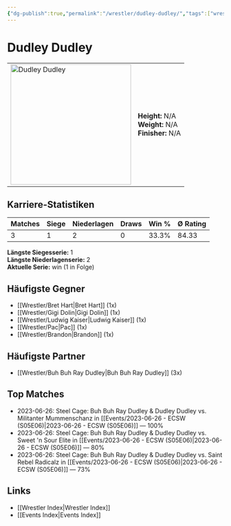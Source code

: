 ```yaml
---
{"dg-publish":true,"permalink":"/wrestler/dudley-dudley/","tags":["wrestler"],"noteIcon":"","created":"2025-08-11T09:33:18.497+02:00"}
---
```



# Dudley Dudley

<table>
<tr>
<td><img src="Dudley Dudley.png" width="280" alt="Dudley Dudley"></td>
<td>
<b>Height:</b> N/A<br>
<b>Weight:</b> N/A<br>
<b>Finisher:</b> N/A<br>
</td>
</tr>
</table>

## Karriere-Statistiken

| Matches | Siege | Niederlagen | Draws | Win % | Ø Rating |
|---------|-------|-------------|-------|-------|-----------|
| 3 | 1 | 2 | 0 | 33.3% | 84.33 |

**Längste Siegesserie:** 1<br>**Längste Niederlagenserie:** 2<br>**Aktuelle Serie:** win (1 in Folge)


## Häufigste Gegner
- [[Wrestler/Bret Hart\|Bret Hart]] (1x)
- [[Wrestler/Gigi Dolin\|Gigi Dolin]] (1x)
- [[Wrestler/Ludwig Kaiser\|Ludwig Kaiser]] (1x)
- [[Wrestler/Pac\|Pac]] (1x)
- [[Wrestler/Brandon\|Brandon]] (1x)

## Häufigste Partner
- [[Wrestler/Buh Buh Ray Dudley\|Buh Buh Ray Dudley]] (3x)

## Top Matches
- 2023-06-26: Steel Cage: Buh Buh Ray Dudley & Dudley Dudley vs. Militanter Mummenschanz in [[Events/2023-06-26 - ECSW (S05E06)\|2023-06-26 - ECSW (S05E06)]] — 100%
- 2023-06-26: Steel Cage: Buh Buh Ray Dudley & Dudley Dudley vs. Sweet 'n Sour Elite in [[Events/2023-06-26 - ECSW (S05E06)\|2023-06-26 - ECSW (S05E06)]] — 80%
- 2023-06-26: Steel Cage: Buh Buh Ray Dudley & Dudley Dudley vs. Saint Rebel Radicalz in [[Events/2023-06-26 - ECSW (S05E06)\|2023-06-26 - ECSW (S05E06)]] — 73%

## Links
- [[Wrestler Index\|Wrestler Index]]
- [[Events Index\|Events Index]]
